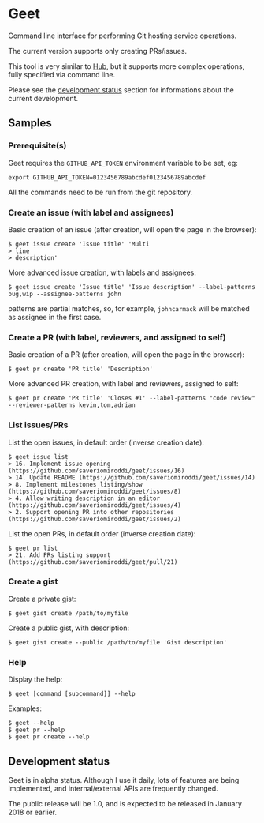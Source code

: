 # Geet

Command line interface for performing Git hosting service operations.

The current version supports only creating PRs/issues.

This tool is very similar to [Hub](https://github.com/github/hub), but it supports more complex operations, fully specified via command line.

Please see the [development status](#development-status) section for informations about the current development.

## Samples

### Prerequisite(s)

Geet requires the `GITHUB_API_TOKEN` environment variable to be set, eg:

    export GITHUB_API_TOKEN=0123456789abcdef0123456789abcdef

All the commands need to be run from the git repository.

### Create an issue (with label and assignees)

Basic creation of an issue (after creation, will open the page in the browser):

    $ geet issue create 'Issue title' 'Multi
    > line
    > description'

More advanced issue creation, with labels and assignees:

    $ geet issue create 'Issue title' 'Issue description' --label-patterns bug,wip --assignee-patterns john

patterns are partial matches, so, for example, `johncarmack` will be matched as assignee in the first case.

### Create a PR (with label, reviewers, and assigned to self)

Basic creation of a PR (after creation, will open the page in the browser):

    $ geet pr create 'PR title' 'Description'

More advanced PR creation, with label and reviewers, assigned to self:

    $ geet pr create 'PR title' 'Closes #1' --label-patterns "code review" --reviewer-patterns kevin,tom,adrian

### List issues/PRs

List the open issues, in default order (inverse creation date):

    $ geet issue list
    > 16. Implement issue opening (https://github.com/saveriomiroddi/geet/issues/16)
    > 14. Update README (https://github.com/saveriomiroddi/geet/issues/14)
    > 8. Implement milestones listing/show (https://github.com/saveriomiroddi/geet/issues/8)
    > 4. Allow writing description in an editor (https://github.com/saveriomiroddi/geet/issues/4)
    > 2. Support opening PR into other repositories (https://github.com/saveriomiroddi/geet/issues/2)

List the open PRs, in default order (inverse creation date):

    $ geet pr list
    > 21. Add PRs listing support (https://github.com/saveriomiroddi/geet/pull/21)

### Create a gist

Create a private gist:

    $ geet gist create /path/to/myfile

Create a public gist, with description:

    $ geet gist create --public /path/to/myfile 'Gist description'

### Help

Display the help:

    $ geet [command [subcommand]] --help

Examples:

    $ geet --help
    $ geet pr --help
    $ geet pr create --help

## Development status

Geet is in alpha status. Although I use it daily, lots of features are being implemented, and internal/external APIs are frequently changed.

The public release will be 1.0, and is expected to be released in January 2018 or earlier.
